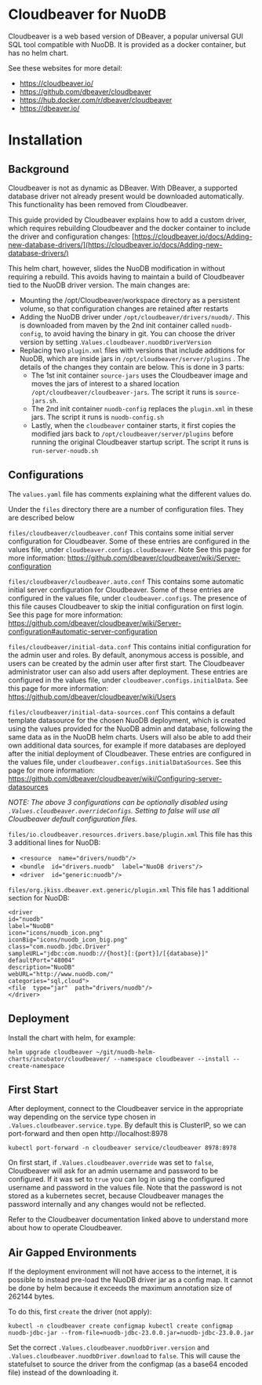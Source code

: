 
  

# Cloudbeaver for NuoDB

Cloudbeaver is a web based version of DBeaver, a popular universal GUI SQL tool compatible with NuoDB.  It is provided as a docker container, but has no helm chart.

See these websites for more detail:
 - https://cloudbeaver.io/
 - https://github.com/dbeaver/cloudbeaver
 - https://hub.docker.com/r/dbeaver/cloudbeaver
 - https://dbeaver.io/

# Installation

## Background
Cloudbeaver is not as dynamic as DBeaver.  With DBeaver, a supported database driver not already present would be downloaded automatically.  This functionality has been removed from Cloudbeaver.

This guide provided by Cloudbeaver explains how to add a custom driver, which requires rebuilding Cloudbeaver and the docker container to include the driver and configuration changes: [https://cloudbeaver.io/docs/Adding-new-database-drivers/](https://cloudbeaver.io/docs/Adding-new-database-drivers/)

This helm chart, however, slides the NuoDB modification in without requiring a rebuild.  This avoids having to maintain a build of Cloudbeaver tied to the NuoDB driver version.  The main changes are:

 - Mounting the /opt/Cloudbeaver/workspace directory as a persistent volume, so that configuration changes are retained after restarts
 - Adding the NuoDB driver under `/opt/cloudbeaver/drivers/nuodb/`.  This is downloaded from maven by the 2nd init container called `nuodb-config`, to avoid having the binary in git.  You can choose the driver version by setting .`Values.cloudbeaver.nuodbDriverVersion `
 - Replacing two `plugin.xml` files with versions that include additions for NuoDB, which are inside jars in `/opt/cloudbeaver/server/plugins` .  The details of the changes they contain are below.  This is done in 3 parts:
	 - The 1st init container `source-jars` uses the Cloudbeaver image and moves the jars of interest to a shared location `/opt/cloudbeaver/cloudbeaver-jars`.    The script it runs is `source-jars.sh`.
	 - The 2nd init container `nuodb-config` replaces the `plugin.xml` in these jars.  The script it runs is `nuodb-config.sh`
	 - Lastly, when the `cloudbeaver` container starts, it first copies the modified jars back to `/opt/cloudbeaver/server/plugins` before running the original Cloudbeaver startup script.  The script it runs is `run-server-noudb.sh`

## Configurations
The `values.yaml` file has comments explaining what the different values do.

Under the `files` directory there are a number of configuration files.  They are described below

`files/cloudbeaver/cloudbeaver.conf`
This contains some initial server configuration for Cloudbeaver.  Some of these entries are configured in the values file, under `cloudbeaver.configs.cloudbeaver`.  Note See this page for more information: https://github.com/dbeaver/cloudbeaver/wiki/Server-configuration

`files/cloudbeaver/cloudbeaver.auto.conf`
This contains some automatic initial server configuration for Cloudbeaver.  Some of these entries are configured in the values file, under `cloudbeaver.configs`.   The presence of this file causes  Cloudbeaver to skip the initial configuration on first login.  See this page for more information: https://github.com/dbeaver/cloudbeaver/wiki/Server-configuration#automatic-server-configuration

`files/cloudbeaver/initial-data.conf`
This contains initial configuration for the admin user and roles.  By default, anonymous access is possible, and users can be created by the admin user after first start.  The Cloudbeaver administrator user can also add users after deployment.  These entries are configured in the values file, under `cloudbeaver.configs.initialData`.  See this page for more information: https://github.com/dbeaver/cloudbeaver/wiki/Users

`files/cloudbeaver/initial-data-sources.conf`
This contains a default template datasource for the chosen NuoDB deployment, which is created using the values provided for the NuoDB admin and database, following the same data as in the NuoDB helm charts.  Users will also be able to add their own additional data sources, for example if more databases are deployed after the initial deployment of Cloudbeaver.  These entries are configured in the values file, under `cloudbeaver.configs.initialDataSources`.  See this page for more information: https://github.com/dbeaver/cloudbeaver/wiki/Configuring-server-datasources

*NOTE:* *The above 3 configurations can be optionally disabled using `.Values.cloudbeaver.overrideConfigs`.  Setting to false will use all Cloudbeaver default configuration files.*

`files/io.cloudbeaver.resources.drivers.base/plugin.xml`
This file has this 3 additional lines for NuoDB:

 - `<resource  name="drivers/nuodb"/>`
 - `<bundle  id="drivers.nuodb"  label="NuoDB drivers"/>`
 - `<driver  id="generic:nuodb"/>`

`files/org.jkiss.dbeaver.ext.generic/plugin.xml`
This file has 1 additional section for NuoDB:

    <driver
    id="nuodb"
    label="NuoDB"
    icon="icons/nuodb_icon.png"
    iconBig="icons/nuodb_icon_big.png"
    class="com.nuodb.jdbc.Driver"
    sampleURL="jdbc:com.nuodb://{host}[:{port}]/[{database}]"
    defaultPort="48004"
    description="NuoDB"
    webURL="http://www.nuodb.com/"
    categories="sql,cloud">
    <file  type="jar"  path="drivers/nuodb"/>
    </driver>

## Deployment
Install the chart with helm, for example:

    helm upgrade cloudbeaver ~/git/nuodb-helm-charts/incubator/cloudbeaver/ --namespace cloudbeaver --install --create-namespace

## First Start
After deployment, connect to the Cloudbeaver service in the appropriate way depending on the service type chosen in `.Values.cloudbeaver.service.type`.  By default this is ClusterIP, so we can port-forward and then open http://localhost:8978

    kubectl port-forward -n cloudbeaver service/cloudbeaver 8978:8978

On first start, if `.Values.cloudbeaver.override` was set  to `false`, Cloudbeaver will ask for an admin username and password to be configured.  If it was set to `true` you can log in using the configured username and password in the values file.  Note that the password is not stored as a kubernetes secret, because Cloudbeaver manages the password internally and any changes would not be reflected.

Refer to the Cloudbeaver documentation linked above to understand more about how to operate Cloudbeaver.

## Air Gapped Environments
If the deployment environment will not have access to the internet, it is possible to instead pre-load the NuoDB driver jar as a config map.  It cannot be done by helm because it exceeds the maximum annotation size of 262144 bytes.

To do this, first `create` the driver (not apply):

    kubectl -n cloudbeaver create configmap kubectl create configmap nuodb-jdbc-jar --from-file=nuodb-jdbc-23.0.0.jar=nuodb-jdbc-23.0.0.jar

Set the correct `.Values.cloudbeaver.nuodbDriver.version` and `.Values.cloudbeaver.nuodbDriver.download` to `false`.  This will cause the statefulset to source the driver from the configmap (as a base64 encoded file) instead of the downloading it.